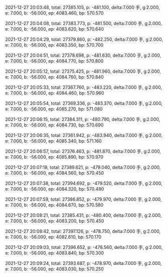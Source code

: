 2021-12-27 20:03:48, total: 27385.105, p: -481.100, delta:7.000 手, g:2.000, e: 7.000, b: -56.000, ep: 4083.460, bp: 570.570

2021-12-27 20:04:08, total: 27383.773, p: -481.500, delta:7.000 手, g:2.000, e: 7.000, b: -56.000, ep: 4083.620, bp: 570.640

2021-12-27 20:04:29, total: 27379.860, p: -482.250, delta:7.000 手, g:2.000, e: 7.000, b: -56.000, ep: 4083.350, bp: 570.700

2021-12-27 20:04:51, total: 27378.698, p: -481.630, delta:7.000 手, g:2.000, e: 7.000, b: -56.000, ep: 4084.770, bp: 570.800

2021-12-27 20:05:12, total: 27375.425, p: -481.960, delta:7.000 手, g:2.000, e: 7.000, b: -56.000, ep: 4084.760, bp: 570.840

2021-12-27 20:05:33, total: 27367.760, p: -483.220, delta:7.000 手, g:2.000, e: 7.000, b: -56.000, ep: 4084.460, bp: 570.960

2021-12-27 20:05:54, total: 27369.336, p: -483.370, delta:7.000 手, g:2.000, e: 7.000, b: -56.000, ep: 4085.270, bp: 571.080

2021-12-27 20:06:15, total: 27384.311, p: -480.790, delta:7.000 手, g:2.000, e: 7.000, b: -56.000, ep: 4084.730, bp: 570.690

2021-12-27 20:06:35, total: 27361.942, p: -483.940, delta:7.000 手, g:2.000, e: 7.000, b: -56.000, ep: 4085.340, bp: 571.160

2021-12-27 20:06:57, total: 27376.463, p: -481.870, delta:7.000 手, g:2.000, e: 7.000, b: -56.000, ep: 4085.890, bp: 570.970

2021-12-27 20:07:18, total: 27389.621, p: -479.040, delta:7.000 手, g:2.000, e: 7.000, b: -56.000, ep: 4084.560, bp: 570.450

2021-12-27 20:07:38, total: 27394.692, p: -479.520, delta:7.000 手, g:2.000, e: 7.000, b: -56.000, ep: 4084.320, bp: 570.480

2021-12-27 20:07:59, total: 27386.852, p: -479.970, delta:7.000 手, g:2.000, e: 7.000, b: -56.000, ep: 4084.670, bp: 570.580

2021-12-27 20:08:21, total: 27385.431, p: -480.400, delta:7.000 手, g:2.000, e: 7.000, b: -56.000, ep: 4083.200, bp: 570.450

2021-12-27 20:08:42, total: 27397.126, p: -478.750, delta:7.000 手, g:2.000, e: 7.000, b: -56.000, ep: 4082.610, bp: 570.170

2021-12-27 20:09:03, total: 27396.652, p: -478.560, delta:7.000 手, g:2.000, e: 7.000, b: -56.000, ep: 4083.840, bp: 570.300

2021-12-27 20:09:24, total: 27393.687, p: -478.970, delta:7.000 手, g:2.000, e: 7.000, b: -56.000, ep: 4083.030, bp: 570.250